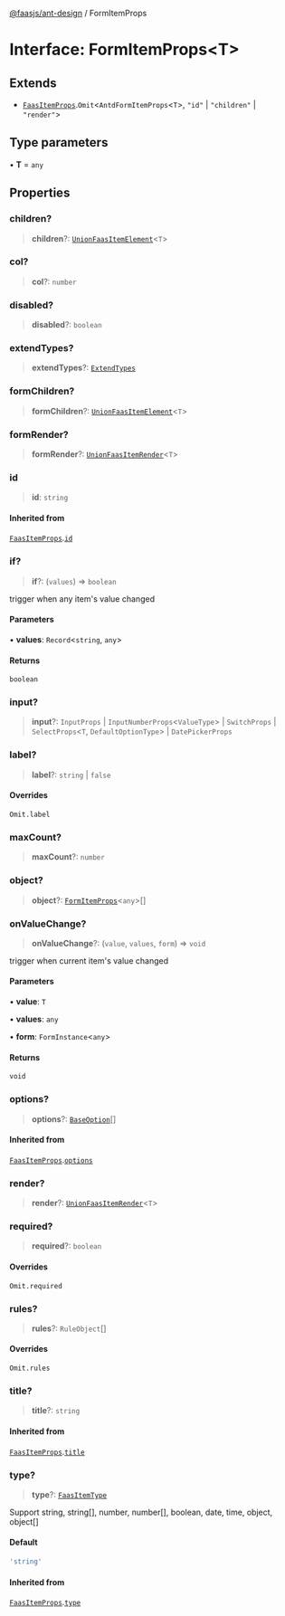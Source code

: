 [@faasjs/ant-design](../README.md) / FormItemProps

# Interface: FormItemProps\<T\>

## Extends

- [`FaasItemProps`](FaasItemProps.md).`Omit`\<`AntdFormItemProps`\<`T`\>, `"id"` \| `"children"` \| `"render"`\>

## Type parameters

• **T** = `any`

## Properties

### children?

> **children**?: [`UnionFaasItemElement`](../type-aliases/UnionFaasItemElement.md)\<`T`\>

### col?

> **col**?: `number`

### disabled?

> **disabled**?: `boolean`

### extendTypes?

> **extendTypes**?: [`ExtendTypes`](../type-aliases/ExtendTypes.md)

### formChildren?

> **formChildren**?: [`UnionFaasItemElement`](../type-aliases/UnionFaasItemElement.md)\<`T`\>

### formRender?

> **formRender**?: [`UnionFaasItemRender`](../type-aliases/UnionFaasItemRender.md)\<`T`\>

### id

> **id**: `string`

#### Inherited from

[`FaasItemProps`](FaasItemProps.md).[`id`](FaasItemProps.md#id)

### if?

> **if**?: (`values`) => `boolean`

trigger when any item's value changed

#### Parameters

• **values**: `Record`\<`string`, `any`\>

#### Returns

`boolean`

### input?

> **input**?: `InputProps` \| `InputNumberProps`\<`ValueType`\> \| `SwitchProps` \| `SelectProps`\<`T`, `DefaultOptionType`\> \| `DatePickerProps`

### label?

> **label**?: `string` \| `false`

#### Overrides

`Omit.label`

### maxCount?

> **maxCount**?: `number`

### object?

> **object**?: [`FormItemProps`](FormItemProps.md)\<`any`\>[]

### onValueChange?

> **onValueChange**?: (`value`, `values`, `form`) => `void`

trigger when current item's value changed

#### Parameters

• **value**: `T`

• **values**: `any`

• **form**: `FormInstance`\<`any`\>

#### Returns

`void`

### options?

> **options**?: [`BaseOption`](../type-aliases/BaseOption.md)[]

#### Inherited from

[`FaasItemProps`](FaasItemProps.md).[`options`](FaasItemProps.md#options)

### render?

> **render**?: [`UnionFaasItemRender`](../type-aliases/UnionFaasItemRender.md)\<`T`\>

### required?

> **required**?: `boolean`

#### Overrides

`Omit.required`

### rules?

> **rules**?: `RuleObject`[]

#### Overrides

`Omit.rules`

### title?

> **title**?: `string`

#### Inherited from

[`FaasItemProps`](FaasItemProps.md).[`title`](FaasItemProps.md#title)

### type?

> **type**?: [`FaasItemType`](../type-aliases/FaasItemType.md)

Support string, string[], number, number[], boolean, date, time, object, object[]

#### Default

```ts
'string'
```

#### Inherited from

[`FaasItemProps`](FaasItemProps.md).[`type`](FaasItemProps.md#type)
